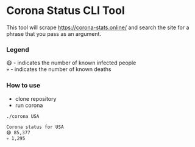 # Corona Status CLI Tool

This tool will scrape https://corona-stats.online/ and search the site for a phrase that you pass as an argument.

### Legend

😷 - indicates the number of known infected people  
💀 - indicates the number of known deaths

### How to use

- clone repository
- run corona

```bash
./corona USA

Corona status for USA
😷 85,377
💀 1,295
```